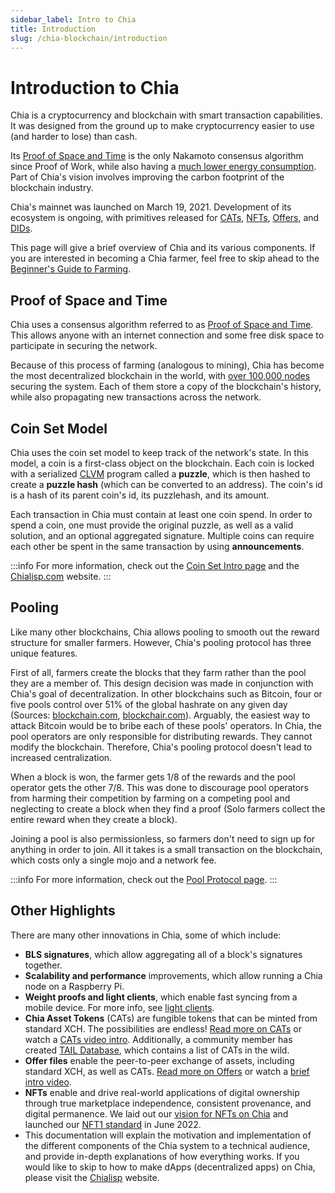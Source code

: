 ```yaml
---
sidebar_label: Intro to Chia
title: Introduction
slug: /chia-blockchain/introduction
---
```


# Introduction to Chia

Chia is a cryptocurrency and blockchain with smart transaction capabilities. It was designed from the ground up to make cryptocurrency easier to use (and harder to lose) than cash.

Its [Proof of Space and Time](/chia-blockchain/consensus/consensus-intro) is the only Nakamoto consensus algorithm since Proof of Work, while also having a [much lower energy consumption](https://chiapower.org). Part of Chia's vision involves improving the carbon footprint of the blockchain industry.

Chia's mainnet was launched on March 19, 2021. Development of its ecosystem is ongoing, with primitives released for [CATs](https://chialisp.com/cats), [NFTs](https://chialisp.com/nfts), [Offers](https://chialisp.com/offers), and [DIDs](https://chialisp.com/dids).

This page will give a brief overview of Chia and its various components. If you are interested in becoming a Chia farmer, feel free to skip ahead to the [Beginner's Guide to Farming](/reference-client/getting-started/farming-guide).

## Proof of Space and Time

Chia uses a consensus algorithm referred to as [Proof of Space and Time](https://www.chia.net/green-paper). This allows anyone with an internet connection and some free disk space to participate in securing the network.

Because of this process of farming (analogous to mining), Chia has become the most decentralized blockchain in the world, with [over 100,000 nodes](https://dashboard.chia.net/d/em15uQ47k/peer-info) securing the system. Each of them store a copy of the blockchain's history, while also propagating new transactions across the network.

## Coin Set Model

Chia uses the coin set model to keep track of the network's state. In this model, a coin is a first-class object on the blockchain. Each coin is locked with a serialized [CLVM](https://chialisp.com/clvm) program called a **puzzle**, which is then hashed to create a **puzzle hash** (which can be converted to an address). The coin's id is a hash of its parent coin's id, its puzzlehash, and its amount.

Each transaction in Chia must contain at least one coin spend. In order to spend a coin, one must provide the original puzzle, as well as a valid solution, and an optional aggregated signature. Multiple coins can require each other be spent in the same transaction by using **announcements**.

:::info
For more information, check out the [Coin Set Intro page](/chia-blockchain/coin-set-model/intro) and the [Chialisp.com](https://chialisp.com) website.
:::

## Pooling

Like many other blockchains, Chia allows pooling to smooth out the reward structure for smaller farmers. However, Chia's pooling protocol has three unique features.

First of all, farmers create the blocks that they farm rather than the pool they are a member of. This design decision was made in conjunction with Chia's goal of decentralization. In other blockchains such as Bitcoin, four or five pools control over 51% of the global hashrate on any given day (Sources: [blockchain.com](https://www.blockchain.com/pools), [blockchair.com](https://blockchair.com/bitcoin/charts/hashrate-distribution)). Arguably, the easiest way to attack Bitcoin would be to bribe each of these pools' operators. In Chia, the pool operators are only responsible for distributing rewards. They cannot modify the blockchain. Therefore, Chia's pooling protocol doesn't lead to increased centralization.

When a block is won, the farmer gets 1/8 of the rewards and the pool operator gets the other 7/8. This was done to discourage pool operators from harming their competition by farming on a competing pool and neglecting to create a block when they find a proof (Solo farmers collect the entire reward when they create a block).

Joining a pool is also permissionless, so farmers don't need to sign up for anything in order to join. All it takes is a small transaction on the blockchain, which costs only a single mojo and a network fee.

:::info
For more information, check out the [Pool Protocol page](/chia-blockchain/protocol/pool/pool-protocol).
:::

## Other Highlights

There are many other innovations in Chia, some of which include:

- **BLS signatures**, which allow aggregating all of a block's signatures together.
- **Scalability and performance** improvements, which allow running a Chia node on a Raspberry Pi.
- **Weight proofs and light clients**, which enable fast syncing from a mobile device. For more info, see [light clients](/chia-blockchain/architecture/light-clients).
- **Chia Asset Tokens** (CATs) are fungible tokens that can be minted from standard XCH. The possibilities are endless! [Read more on CATs](https://chialisp.com/cats) or watch a [CATs video intro](https://www.youtube.com/watch?v=yxagP_VC8BE). Additionally, a community member has created [TAIL Database](https://www.taildatabase.com/ "TAIL database"), which contains a list of CATs in the wild.
- **Offer files** enable the peer-to-peer exchange of assets, including standard XCH, as well as CATs. [Read more on Offers](https://chialisp.com/offers) or watch a [brief intro video](https://youtu.be/Z2FoZSNtttM "Offers intro on YouTube").
- **NFTs** enable and drive real-world applications of digital ownership through true marketplace independence, consistent provenance, and digital permanence. We laid out our [vision for NFTs on Chia](https://www.chia.net/2022/05/11/our-vision-for-chia-nfts.en.html) and launched our [NFT1 standard](https://www.chia.net/2022/06/29/1.4.0-introducing-the-chia-nft1-standard.en.html) in June 2022.
- This documentation will explain the motivation and implementation of the different components of the Chia system to a technical audience, and provide in-depth explanations of how everything works. If you would like to skip to how to make dApps (decentralized apps) on Chia, please visit the [Chialisp](https://chialisp.com) website.
